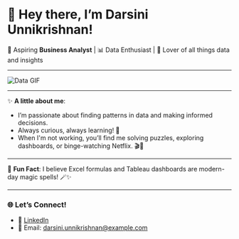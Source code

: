# 👋 Hey there, I’m Darsini Unnikrishnan! 

🌟 Aspiring **Business Analyst** | 📊 Data Enthusiast | 🚀 Lover of all things data and insights

---

![Data GIF](https://media.giphy.com/media/RJzm826vu7WbJvBtxX/giphy.gif)

---

✨ **A little about me**:
- I’m passionate about finding patterns in data and making informed decisions.
- Always curious, always learning! 🧠
- When I'm not working, you’ll find me solving puzzles, exploring dashboards, or binge-watching Netflix. 🎬🍕  

---

💬 **Fun Fact**: I believe Excel formulas and Tableau dashboards are modern-day magic spells! 🪄✨

---

### 🌐 Let’s Connect!
- 🌟 [LinkedIn](https://linkedin.com/in/darsini-unnikrishnan)
- 📧 Email: darsini.unnikrishnan@example.com
